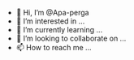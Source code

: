 - 👋 Hi, I’m @Apa-perga
- 👀 I’m interested in ...
- 🌱 I’m currently learning ...
- 💞️ I’m looking to collaborate on ...
- 📫 How to reach me ...

<!---
Apa-perga/Apa-perga is a ✨ special ✨ repository because its `README.md` (this file) appears on your GitHub profile.
You can click the Preview link to take a look at your changes.
--->
